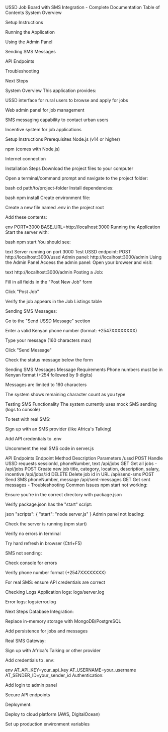 USSD Job Board with SMS Integration - Complete Documentation
Table of Contents
System Overview

Setup Instructions

Running the Application

Using the Admin Panel

Sending SMS Messages

API Endpoints

Troubleshooting

Next Steps

System Overview
This application provides:

USSD interface for rural users to browse and apply for jobs

Web admin panel for job management

SMS messaging capability to contact urban users

Incentive system for job applications

Setup Instructions
Prerequisites
Node.js (v14 or higher)

npm (comes with Node.js)

Internet connection

Installation Steps
Download the project files to your computer

Open a terminal/command prompt and navigate to the project folder:

bash
cd path/to/project-folder
Install dependencies:

bash
npm install
Create environment file:

Create a new file named .env in the project root

Add these contents:

env
PORT=3000
BASE_URL=http://localhost:3000
Running the Application
Start the server with:

bash
npm start
You should see:

text
Server running on port 3000
Test USSD endpoint: POST http://localhost:3000/ussd
Admin panel: http://localhost:3000/admin
Using the Admin Panel
Access the admin panel:
Open your browser and visit:

text
http://localhost:3000/admin
Posting a Job:

Fill in all fields in the "Post New Job" form

Click "Post Job"

Verify the job appears in the Job Listings table

Sending SMS Messages:

Go to the "Send USSD Message" section

Enter a valid Kenyan phone number (format: +2547XXXXXXXX)

Type your message (160 characters max)

Click "Send Message"

Check the status message below the form

Sending SMS Messages
Message Requirements
Phone numbers must be in Kenyan format (+254 followed by 9 digits)

Messages are limited to 160 characters

The system shows remaining character count as you type

Testing SMS Functionality
The system currently uses mock SMS sending (logs to console)

To test with real SMS:

Sign up with an SMS provider (like Africa's Talking)

Add API credentials to .env

Uncomment the real SMS code in server.js

API Endpoints
Endpoint	Method	Description	Parameters
/ussd	POST	Handle USSD requests	sessionId, phoneNumber, text
/api/jobs	GET	Get all jobs	-
/api/jobs	POST	Create new job	title, category, location, description, salary, incentive
/api/jobs/:id	DELETE	Delete job	id in URL
/api/send-sms	POST	Send SMS	phoneNumber, message
/api/sent-messages	GET	Get sent messages	-
Troubleshooting
Common Issues
npm start not working:

Ensure you're in the correct directory with package.json

Verify package.json has the "start" script:

json
"scripts": {
  "start": "node server.js"
}
Admin panel not loading:

Check the server is running (npm start)

Verify no errors in terminal

Try hard refresh in browser (Ctrl+F5)

SMS not sending:

Check console for errors

Verify phone number format (+2547XXXXXXXX)

For real SMS: ensure API credentials are correct

Checking Logs
Application logs: logs/server.log

Error logs: logs/error.log

Next Steps
Database Integration:

Replace in-memory storage with MongoDB/PostgreSQL

Add persistence for jobs and messages

Real SMS Gateway:

Sign up with Africa's Talking or other provider

Add credentials to .env:

env
AT_API_KEY=your_api_key
AT_USERNAME=your_username
AT_SENDER_ID=your_sender_id
Authentication:

Add login to admin panel

Secure API endpoints

Deployment:

Deploy to cloud platform (AWS, DigitalOcean)

Set up production environment variables
